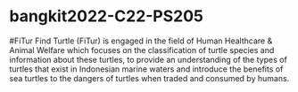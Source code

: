 # bangkit2022-C22-PS205

#FiTur
Find Turtle (FiTur) is engaged in the field of Human Healthcare & Animal Welfare which focuses on the classification of turtle species and information about these turtles, to provide an understanding of the types of turtles that exist in Indonesian marine waters and introduce the benefits of sea turtles to the dangers of turtles when traded and consumed by humans.
